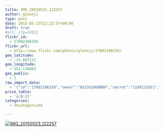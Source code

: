 ```yaml
---
title: IMG_20150523_122257
author: glennji
type: post
date: 2015-05-23T12:22:57+00:00
draft: true
#url: /?p=14511
flickr_id:
  - 17802106258
flickr_url:
  - http://www.flickr.com/photos/glennji/17802106258/
geo_latitude:
  - -33.887231
geo_longitude:
  - 151.176863
geo_public:
  - 1
raw_import_data:
  - '{"id":"17802106258","owner":"85226206@N00","secret":"11d9122d51","server":"7797","farm":8,"title":"IMG_20150523_122257","ispublic":0,"isfriend":0,"isfamily":0,"description":{"_content":""},"dateupload":"1432353677","lastupdate":"1432353683","datetaken":"2015-05-23 12:22:57","datetakengranularity":"0","datetakenunknown":"0","ownername":"glennji","tags":"","machine_tags":"","originalsecret":"ee4667024b","originalformat":"jpg","latitude":"-33.887231","longitude":"151.176863","accuracy":"16","context":0,"place_id":"iIbqSY5TUL2WCJaOcg","woeid":"22726599","geo_is_family":0,"geo_is_friend":0,"geo_is_contact":0,"geo_is_public":0,"media":"photo","media_status":"ready","url_o":"https://farm8.staticflickr.com/7797/17802106258_ee4667024b_o.jpg","height_o":"4160","width_o":"3120"}'
price_table:
  - 'a:0:{}'
categories:
  - Uncategorized

---
```

<p class="flickr-image">
  <a href="http://www.flickr.com/photos/glennji/17802106258/" class="flickr-link"><img src="http://i1.wp.com/glennji.com/wp-content/uploads/2015/05/17802106258_ee4667024b_o.jpg?fit=1024%2C1024" width="" height="" alt="IMG_20150523_122257" class="keyring-img" /></a>
</p>
